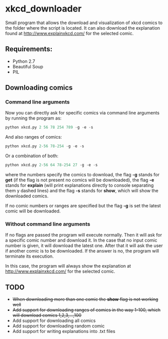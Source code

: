 # xkcd_downloader
Small program that allows the download and visualization of xkcd comics to the folder where the script is located. It can also download the explanation found at http://www.explainxkcd.com/ for the selected comic.

## Requirements:
- Python 2.7
- Beautiful Soup
- PIL

## Downloading comics

### Command line arguments
Now you can directly ask for specific comics via command line arguments by running the program as:

```python
python xkcd.py 2 56 78 254 789 -g -e -s
``` 
And also ranges of comics:

```python
python xkcd.py 2-56 78-254 -g -e -s
``` 
Or a combination of both:

```python
python xkcd.py 2-56 64 78-254 27 -g -e -s
``` 

where the numbers specify the comics to download, the flag **-g** stands for **get** (if the flag is not present no comics will be downloaded), the flag **-e** stands for **explain** (will print explanations directly to console separating them y dashed lines) and the flag **-s** stands for **show**, which will show the downloaded comics.

If no comic numbers or ranges are specified but the flag **-g** is set the latest comic will be downloaded.

### Without command line arguments
If no flags are passed the program will execute normally. Then it will ask for a specific comic number and download it. In the case that no input comic number is given, it will download the latest one. After that it will ask the user if another comic is to be downloaded. If the answer is no, the program will terminate its execution. 

In this case, the program will always show the explanation at http://www.explainxkcd.com/ for the selected comic.

## TODO
- ~~When downloading more than one comic the **show** flag is not working well~~
- ~~Add support for downloading ranges of comics in the way 1-100, which will download comics 1,2,3,...,100~~
- Add support for downloading all comics
- Add support for downloading random comic
- Add support for writing explanations into .txt files
